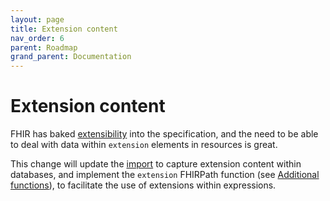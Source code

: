 ```yaml
---
layout: page
title: Extension content
nav_order: 6
parent: Roadmap
grand_parent: Documentation
---
```


# Extension content

FHIR has baked [extensibility](https://www.hl7.org/fhir/extensibility.html) into
the specification, and the need to be able to deal with data within `extension`
elements in resources is great.

This change will update the [import](../import.html) to capture extension
content within databases, and implement the `extension` FHIRPath function (see
[Additional functions](https://www.hl7.org/fhir/extensibility.html)), to
facilitate the use of extensions within expressions.
